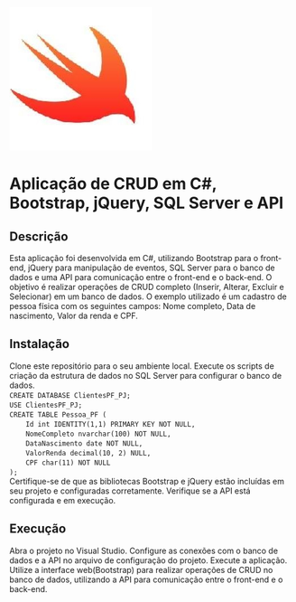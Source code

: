  <img src="foto.jpg" alt="Imagem">
<h1>Aplicação de CRUD em C#, Bootstrap, jQuery, SQL Server e API</h1>
<h2>Descrição</h2>
Esta aplicação foi desenvolvida em C#, utilizando Bootstrap para o front-end, jQuery para manipulação de eventos, SQL Server para o banco de dados e uma API para comunicação entre o front-end e o back-end.
O objetivo é realizar operações de CRUD completo (Inserir, Alterar, Excluir e Selecionar) em um banco de dados. 
O exemplo utilizado é um cadastro de pessoa física com os seguintes campos: Nome completo, Data de nascimento, Valor da renda e CPF.
<h2>Instalação</h2>
Clone este repositório para o seu ambiente local.
Execute os scripts de criação da estrutura de dados no SQL Server para configurar o banco de dados.
<code>
CREATE DATABASE ClientesPF_PJ;
USE ClientesPF_PJ;
CREATE TABLE Pessoa_PF (
    Id int IDENTITY(1,1) PRIMARY KEY NOT NULL,
    NomeCompleto nvarchar(100) NOT NULL,
    DataNascimento date NOT NULL,
    ValorRenda decimal(10, 2) NULL,
    CPF char(11) NOT NULL
);
</code>
Certifique-se de que as bibliotecas Bootstrap e jQuery estão incluídas em seu projeto e configuradas corretamente.
Verifique se a API está configurada e em execução.
<h2>Execução</h2>
Abra o projeto no Visual Studio.
Configure as conexões com o banco de dados e a API no arquivo de configuração do projeto.
Execute a aplicação.
Utilize a interface web(Bootstrap) para realizar operações de CRUD no banco de dados, utilizando a API para comunicação entre o front-end e o back-end.
